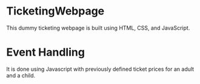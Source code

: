 # TicketingWebpage
This dummy ticketing webpage is built using HTML, CSS, and JavaScript.
# Event Handling 
It is done using Javascript with previously defined ticket prices for an adult and a child.
